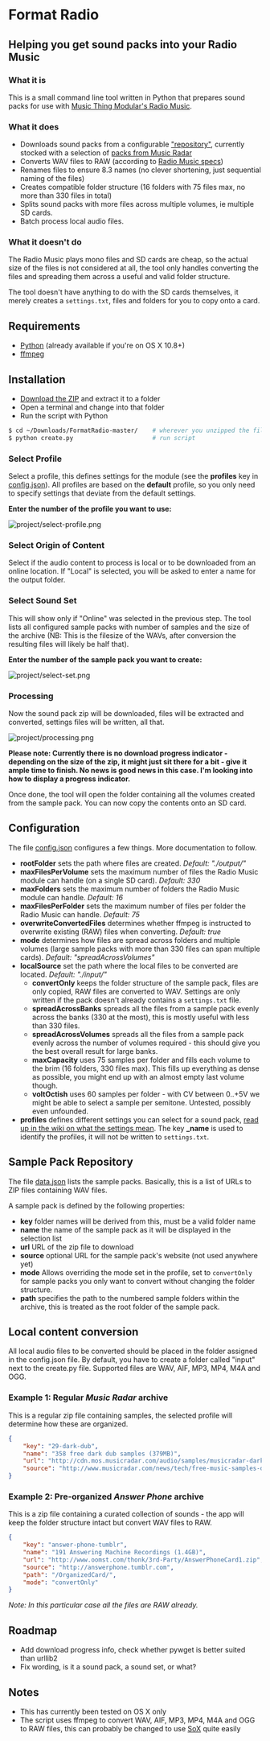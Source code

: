 # Format Radio

## Helping you get sound packs into your Radio Music

### What it is

This is a small command line tool written in Python that prepares sound packs for use with [Music Thing Modular's Radio Music](https://github.com/TomWhitwell/RadioMusic).

### What it does

* Downloads sound packs from a configurable ["repository"](data.json), currently stocked with a selection of [packs from Music Radar](http://www.musicradar.com/news/tech/free-music-samples-download-loops-hits-and-multis-217833/)
* Converts WAV files to RAW (according to [Radio Music specs](https://github.com/TomWhitwell/RadioMusic/wiki/SD-Card%3A-Format-%26-File-Structure#setting-up-files-on-the-micro-sd-card))
* Renames files to ensure 8.3 names (no clever shortening, just sequential naming of the files)
* Creates compatible folder structure (16 folders with 75 files max, no more than 330 files in total)
* Splits sound packs with more files across multiple volumes, ie multiple SD cards.
* Batch process local audio files.

### What it doesn't do

The Radio Music plays mono files and SD cards are cheap, so the actual size of the files is not considered at all, the tool only handles converting the files and spreading them across a useful and valid folder structure.

The tool doesn't have anything to do with the SD cards themselves, it merely creates a ``settings.txt``, files and folders for you to copy onto a card.

## Requirements

* [Python](https://www.python.org/downloads/release/python-279/) (already available if you're on OS X 10.8+)
* [ffmpeg](https://www.ffmpeg.org/download.html)

## Installation

* [Download the ZIP](https://github.com/apolakipso/FormatRadio/archive/master.zip) and extract it to a folder
* Open a terminal and change into that folder
* Run the script with Python

```bash
$ cd ~/Downloads/FormatRadio-master/	# wherever you unzipped the files
$ python create.py						# run script
```

### Select Profile
Select a profile, this defines settings for the module (see the **profiles** key in [config.json](config.json)). All profiles are based on the **default** profile, so you only need to specify settings that deviate from the default settings.

**Enter the number of the profile you want to use:**

![project/select-profile.png](project/select-profile.png)

### Select Origin of Content
Select if the audio content to process is local or to be downloaded from an online location.  If "Local" is selected, you will be asked to enter a name for the output folder.

### Select Sound Set

This will show only if "Online" was selected in the previous step.  The tool lists all configured sample packs with number of samples and the size of the archive (NB: This is the filesize of the WAVs, after conversion the resulting files will likely be half that).

**Enter the number of the sample pack you want to create:**

![project/select-set.png](project/select-set.png)

### Processing

Now the sound pack zip will be downloaded, files will be extracted and converted, settings files will be written, all that.

![project/processing.png](project/processing.png)

**Please note: Currently there is no download progress indicator - depending on the size of the zip, it might just sit there for a bit - give it ample time to finish. No news is good news in this case. I'm looking into how to display a progress indicator.**

Once done, the tool will open the folder containing all the volumes created from the sample pack. You can now copy the contents onto an SD card.

## Configuration
The file [config.json](config.json) configures a few things. More documentation to follow.

* **rootFolder** sets the path where files are created. *Default: "./output/"*
* **maxFilesPerVolume** sets the maximum number of files the Radio Music module can handle (on a single SD card). *Default: 330*
* **maxFolders** sets the maximum number of folders the Radio Music module can handle. *Default: 16*
* **maxFilesPerFolder** sets the maximum number of files per folder the Radio Music can handle. *Default: 75*
* **overwriteConvertedFiles** determines whether ffmpeg is instructed to overwrite existing (RAW) files when converting. *Default: true*
* **mode** determines how files are spread across folders and multiple volumes (large sample packs with more than 330 files can span multiple cards). *Default: "spreadAcrossVolumes"*
* **localSource** set the path where the local files to be converted are located.  *Default: "./input/"*
	* **convertOnly** keeps the folder structure of the sample pack, files are only copied, RAW files are converted to WAV. Settings are only written if the pack doesn't already contains a ``settings.txt`` file.
	* **spreadAcrossBanks** spreads all the files from a sample pack evenly across the banks (330 at the most), this is mostly useful with less than 330 files.
	* **spreadAcrossVolumes** spreads all the files from a sample pack evenly across the number of volumes required - this should give you the best overall result for large banks.
	* **maxCapacity** uses 75 samples per folder and fills each volume to the brim (16 folders, 330 files max). This fills up everything as dense as possible, you might end up with an almost empty last volume though.
	* **voltOctish** uses 60 samples per folder - with CV between 0..+5V we might be able to select a sample per semitone. Untested, possibly even unfounded.
* **profiles** defines different settings you can select for a sound pack, [read up in the wiki on what the settings mean](https://github.com/TomWhitwell/RadioMusic/wiki/Customise-your-module%3A-Editing-settings.txt). The key **_name** is used to identify the profiles, it will not be written to ``settings.txt``.

## Sample Pack Repository

The file [data.json](data.json) lists the sample packs. Basically, this is a list of URLs to ZIP files containing WAV files.

A sample pack is defined by the following properties:

* **key** folder names will be derived from this, must be a valid folder name
* **name** the name of the sample pack as it will be displayed in the selection list
* **url** URL of the zip file to download
* **source** optional URL for the sample pack's website (not used anywhere yet)
* **mode** Allows overriding the mode set in the profile, set to ``convertOnly`` for sample packs you only want to convert without changing the folder structure.
* **path** specifies the path to the numbered sample folders within the archive, this is treated as the root folder of the sample pack.

## Local content conversion

All local audio files to be converted should be placed in the folder assigned in the config.json file.  By default, you have to create a folder called "input" next to the create.py file.  Supported files are WAV, AIF, MP3, MP4, M4A and OGG.

### Example 1: Regular *Music Radar* archive

This is a regular zip file containing samples, the selected profile will determine how these are organized.

```json
{
	"key": "29-dark-dub",
	"name": "358 free dark dub samples (379MB)",
	"url": "http://cdn.mos.musicradar.com/audio/samples/musicradar-dark-dub-samples.zip",
	"source": "http://www.musicradar.com/news/tech/free-music-samples-download-loops-hits-and-multis-217833/29"
}
```

### Example 2: Pre-organized *Answer Phone* archive

This is a zip file containing a curated collection of sounds - the app will keep the folder structure intact but convert WAV files to RAW.

```json
{
	"key": "answer-phone-tumblr",
	"name": "191 Answering Machine Recordings (1.4GB)",
	"url": "http://www.oomst.com/thonk/3rd-Party/AnswerPhoneCard1.zip",
	"source": "http://answerphone.tumblr.com",
	"path": "/OrganizedCard/",
	"mode": "convertOnly"
}
```
*Note: In this particular case all the files are RAW already.*

## Roadmap

* Add download progress info, check whether pywget is better suited than urllib2
* Fix wording, is it a sound pack, a sound set, or what?

## Notes

* This has currently been tested on OS X only
* The script uses ffmpeg to convert WAV, AIF, MP3, MP4, M4A and OGG to RAW files, this can probably be changed to use [SoX](sox.sourceforge.net) quite easily
